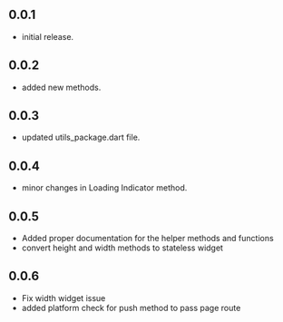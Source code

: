 ## 0.0.1

* initial release.
## 0.0.2

* added new methods.
## 0.0.3

* updated utils_package.dart file.
## 0.0.4

* minor changes in Loading Indicator method.

## 0.0.5
 - Added proper documentation for the helper methods and functions
 - convert height and width methods to stateless widget
 
 ## 0.0.6
 - Fix width widget issue
 - added platform check for push method to pass page route
